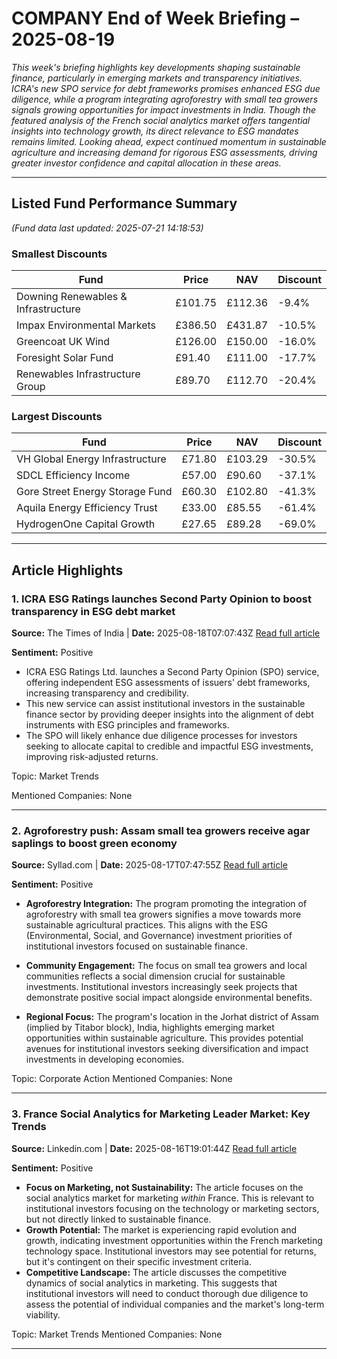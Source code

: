 # COMPANY End of Week Briefing – 2025-08-19

_This week's briefing highlights key developments shaping sustainable finance, particularly in emerging markets and transparency initiatives. ICRA's new SPO service for debt frameworks promises enhanced ESG due diligence, while a program integrating agroforestry with small tea growers signals growing opportunities for impact investments in India. Though the featured analysis of the French social analytics market offers tangential insights into technology growth, its direct relevance to ESG mandates remains limited. Looking ahead, expect continued momentum in sustainable agriculture and increasing demand for rigorous ESG assessments, driving greater investor confidence and capital allocation in these areas._

---

## Listed Fund Performance Summary
_(Fund data last updated: 2025-07-21 14:18:53)_

### Smallest Discounts
| Fund | Price | NAV | Discount |
|------|-------|-----|----------|
| Downing Renewables & Infrastructure | £101.75 | £112.36 | -9.4% |
| Impax Environmental Markets | £386.50 | £431.87 | -10.5% |
| Greencoat UK Wind | £126.00 | £150.00 | -16.0% |
| Foresight Solar Fund | £91.40 | £111.00 | -17.7% |
| Renewables Infrastructure Group | £89.70 | £112.70 | -20.4% |

### Largest Discounts
| Fund | Price | NAV | Discount |
|------|-------|-----|----------|
| VH Global Energy Infrastructure | £71.80 | £103.29 | -30.5% |
| SDCL Efficiency Income | £57.00 | £90.60 | -37.1% |
| Gore Street Energy Storage Fund | £60.30 | £102.80 | -41.3% |
| Aquila Energy Efficiency Trust | £33.00 | £85.55 | -61.4% |
| HydrogenOne Capital Growth | £27.65 | £89.28 | -69.0% |


---

## Article Highlights

### 1. ICRA ESG Ratings launches Second Party Opinion to boost transparency in ESG debt market
**Source:** The Times of India | **Date:** 2025-08-18T07:07:43Z
[Read full article](https://economictimes.indiatimes.com/markets/bonds/icra-esg-ratings-launches-second-party-opinion-to-boost-transparency-in-esg-debt-market/articleshow/123358545.cms)

**Sentiment:** Positive

*   ICRA ESG Ratings Ltd. launches a Second Party Opinion (SPO) service, offering independent ESG assessments of issuers' debt frameworks, increasing transparency and credibility.
*   This new service can assist institutional investors in the sustainable finance sector by providing deeper insights into the alignment of debt instruments with ESG principles and frameworks.
*   The SPO will likely enhance due diligence processes for investors seeking to allocate capital to credible and impactful ESG investments, improving risk-adjusted returns.

Topic: Market Trends

Mentioned Companies: None

---

### 2. Agroforestry push: Assam small tea growers receive agar saplings to boost green economy
**Source:** Syllad.com | **Date:** 2025-08-17T07:47:55Z
[Read full article](https://www.syllad.com/agroforestry-push-assam-small-tea-growers-receive-agar-saplings-to-boost-green-economy/)

**Sentiment:** Positive

*   **Agroforestry Integration:** The program promoting the integration of agroforestry with small tea growers signifies a move towards more sustainable agricultural practices. This aligns with the ESG (Environmental, Social, and Governance) investment priorities of institutional investors focused on sustainable finance.

*   **Community Engagement:** The focus on small tea growers and local communities reflects a social dimension crucial for sustainable investments. Institutional investors increasingly seek projects that demonstrate positive social impact alongside environmental benefits.

*   **Regional Focus:** The program's location in the Jorhat district of Assam (implied by Titabor block), India, highlights emerging market opportunities within sustainable agriculture. This provides potential avenues for institutional investors seeking diversification and impact investments in developing economies.

Topic: Corporate Action
Mentioned Companies: None

---

### 3. France Social Analytics for Marketing Leader Market: Key Trends
**Source:** Linkedin.com | **Date:** 2025-08-16T19:01:44Z
[Read full article](https://www.linkedin.com/pulse/france-social-analytics-marketing-leader-market-maonf)

**Sentiment:** Positive

*   **Focus on Marketing, not Sustainability:** The article focuses on the social analytics market for marketing *within* France. This is relevant to institutional investors focusing on the technology or marketing sectors, but not directly linked to sustainable finance.
*   **Growth Potential:** The market is experiencing rapid evolution and growth, indicating investment opportunities within the French marketing technology space. Institutional investors may see potential for returns, but it's contingent on their specific investment criteria.
*   **Competitive Landscape:** The article discusses the competitive dynamics of social analytics in marketing. This suggests that institutional investors will need to conduct thorough due diligence to assess the potential of individual companies and the market's long-term viability.

Topic: Market Trends
Mentioned Companies: None

---
